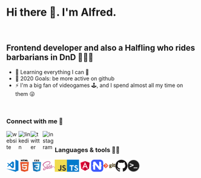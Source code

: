 # Hi there 👋. I'm Alfred.

<br />

## Frontend developer and also a Halfling who rides barbarians in DnD 🎲🧙‍♂️

- 🌱    Learning everything I can 🤣
- 🥅    2020 Goals: be more active on github
- ⚡️    I'm a big fan of videogames 🕹, and I spend almost all my time on them 😜

<br />

### Connect with me 👋

[<img align='left' alt='website' width='32px' src='https://img.icons8.com/clouds/100/000000/domain.png' />][website]
[<img align='left' alt='linkedin' width='32px' src='https://img.icons8.com/clouds/100/000000/linkedin.png' />][linkedin]
[<img align='left' alt='twitter' width='32px' src='https://img.icons8.com/clouds/100/000000/twitter.png' />][twitter]
[<img align='left' alt='instagram' width='32px' src='https://img.icons8.com/clouds/100/000000/instagram-new--v1.png' />][instagram]

<br />

### Languages & tools 👨‍💻

[<img align='left' alt='Visual Studio Code' width='32px' src='https://raw.githubusercontent.com/github/explore/80688e429a7d4ef2fca1e82350fe8e3517d3494d/topics/visual-studio-code/visual-studio-code.png' />][VS]
[<img align='left' alt='HTML' width='32px' src='https://raw.githubusercontent.com/github/explore/80688e429a7d4ef2fca1e82350fe8e3517d3494d/topics/html/html.png' />][HTML]
[<img align='left' alt='CSS' width='32px' src='https://raw.githubusercontent.com/github/explore/80688e429a7d4ef2fca1e82350fe8e3517d3494d/topics/css/css.png' />][CSS]
[<img align='left' alt='SASS' width='32px' src='https://raw.githubusercontent.com/github/explore/80688e429a7d4ef2fca1e82350fe8e3517d3494d/topics/sass/sass.png' />][SASS]
[<img align='left' alt='Javascript' width='32px' src='https://raw.githubusercontent.com/github/explore/80688e429a7d4ef2fca1e82350fe8e3517d3494d/topics/javascript/javascript.png' />][JS]
[<img align='left' alt='Typescript' width='32px' src='https://raw.githubusercontent.com/github/explore/80688e429a7d4ef2fca1e82350fe8e3517d3494d/topics/typescript/typescript.png' />][TS]
[<img align='left' alt='Angular' width='32px' src='https://raw.githubusercontent.com/github/explore/80688e429a7d4ef2fca1e82350fe8e3517d3494d/topics/angular/angular.png' />][Angular]
[<img align='left' alt='Nativescript' width='32px' src='https://raw.githubusercontent.com/github/explore/80688e429a7d4ef2fca1e82350fe8e3517d3494d/topics/nativescript/nativescript.png' />][NS]
[<img align='left' alt='GIT' width='32px' src='https://raw.githubusercontent.com/github/explore/80688e429a7d4ef2fca1e82350fe8e3517d3494d/topics/git/git.png' />][Git]
[<img align='left' alt='Github' width='32px' src='https://raw.githubusercontent.com/github/explore/78df643247d429f6cc873026c0622819ad797942/topics/github/github.png' />][Github]
[<img align='left' alt='Terminal' width='32px' src='https://raw.githubusercontent.com/github/explore/80688e429a7d4ef2fca1e82350fe8e3517d3494d/topics/terminal/terminal.png' />][Terminal]
<!-- ICONS & Links -->

<!-- GITHUB STATS https://github.com/anuraghazra/github-readme-stats -->
<br />
<br />
<!-- LINKS -->

[website]: 'https://www.theycallmealfred.com/'
[twitter]: 'https://twitter.com/Alfredwooden'
[linkedin]: 'www.linkedin.com/in/alfredwooden'
[instagram]: 'https://www.instagram.com/alfredwooden/'

[VS]: 'https://code.visualstudio.com/'
[HTML]: 'https://developer.mozilla.org/en-US/docs/Web/HTML'
[CSS]: 'https://developer.mozilla.org/en-US/docs/Web/CSS'
[SASS]: 'https://sass-lang.com/'
[JS]: 'https://developer.mozilla.org/en-US/docs/Web/JavaScript'
[TS]: 'https://www.typescriptlang.org/'
[Angular]: 'https://angular.io/'
[NS]: 'https://nativescript.org/'
[Git]: 'https://git-scm.com/'
[Github]: 'https://github.com/'
[Terminal]: 'https://help.ubuntu.com/community/UsingTheTerminal'
